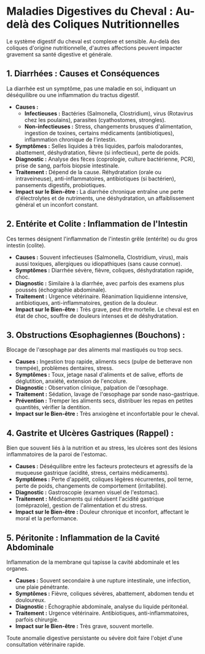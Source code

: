 # Maladies Digestives du Cheval : Au-delà des Coliques Nutritionnelles

Le système digestif du cheval est complexe et sensible. Au-delà des coliques d'origine nutritionnelle, d'autres affections peuvent impacter gravement sa santé digestive et générale.

## 1. Diarrhées : Causes et Conséquences

La diarrhée est un symptôme, pas une maladie en soi, indiquant un déséquilibre ou une inflammation du tractus digestif.

*   **Causes :**
    *   **Infectieuses :** Bactéries (Salmonella, Clostridium), virus (Rotavirus chez les poulains), parasites (cyathostomes, strongles).
    *   **Non-infectieuses :** Stress, changements brusques d'alimentation, ingestion de toxines, certains médicaments (antibiotiques), inflammation chronique de l'intestin.
*   **Symptômes :** Selles liquides à très liquides, parfois malodorantes, abattement, déshydratation, fièvre (si infectieux), perte de poids.
*   **Diagnostic :** Analyse des fèces (coprologie, culture bactérienne, PCR), prise de sang, parfois biopsie intestinale.
*   **Traitement :** Dépend de la cause. Réhydratation (orale ou intraveineuse), anti-inflammatoires, antibiotiques (si bactérien), pansements digestifs, probiotiques.
*   **Impact sur le Bien-être :** La diarrhée chronique entraîne une perte d'électrolytes et de nutriments, une déshydratation, un affaiblissement général et un inconfort constant.

## 2. Entérite et Colite : Inflammation de l'Intestin

Ces termes désignent l'inflammation de l'intestin grêle (entérite) ou du gros intestin (colite).

*   **Causes :** Souvent infectieuses (Salmonella, Clostridium, virus), mais aussi toxiques, allergiques ou idiopathiques (sans cause connue).
*   **Symptômes :** Diarrhée sévère, fièvre, coliques, déshydratation rapide, choc.
*   **Diagnostic :** Similaire à la diarrhée, avec parfois des examens plus poussés (échographie abdominale).
*   **Traitement :** Urgence vétérinaire. Réanimation liquidienne intensive, antibiotiques, anti-inflammatoires, gestion de la douleur.
*   **Impact sur le Bien-être :** Très grave, peut être mortelle. Le cheval est en état de choc, souffre de douleurs intenses et de déshydratation.

## 3. Obstructions Œsophagiennes (Bouchons) :

Blocage de l'œsophage par des aliments mal mastiqués ou trop secs.

*   **Causes :** Ingestion trop rapide, aliments secs (pulpe de betterave non trempée), problèmes dentaires, stress.
*   **Symptômes :** Toux, jetage nasal d'aliments et de salive, efforts de déglutition, anxiété, extension de l'encolure.
*   **Diagnostic :** Observation clinique, palpation de l'œsophage.
*   **Traitement :** Sédation, lavage de l'œsophage par sonde naso-gastrique.
*   **Prévention :** Tremper les aliments secs, distribuer les repas en petites quantités, vérifier la dentition.
*   **Impact sur le Bien-être :** Très anxiogène et inconfortable pour le cheval.

## 4. Gastrite et Ulcères Gastriques (Rappel) :

Bien que souvent liés à la nutrition et au stress, les ulcères sont des lésions inflammatoires de la paroi de l'estomac.

*   **Causes :** Déséquilibre entre les facteurs protecteurs et agressifs de la muqueuse gastrique (acidité, stress, certains médicaments).
*   **Symptômes :** Perte d'appétit, coliques légères récurrentes, poil terne, perte de poids, changements de comportement (irritabilité).
*   **Diagnostic :** Gastroscopie (examen visuel de l'estomac).
*   **Traitement :** Médicaments qui réduisent l'acidité gastrique (oméprazole), gestion de l'alimentation et du stress.
*   **Impact sur le Bien-être :** Douleur chronique et inconfort, affectant le moral et la performance.

## 5. Péritonite : Inflammation de la Cavité Abdominale

Inflammation de la membrane qui tapisse la cavité abdominale et les organes.

*   **Causes :** Souvent secondaire à une rupture intestinale, une infection, une plaie pénétrante.
*   **Symptômes :** Fièvre, coliques sévères, abattement, abdomen tendu et douloureux.
*   **Diagnostic :** Échographie abdominale, analyse du liquide péritonéal.
*   **Traitement :** Urgence vétérinaire. Antibiotiques, anti-inflammatoires, parfois chirurgie.
*   **Impact sur le Bien-être :** Très grave, souvent mortelle.

Toute anomalie digestive persistante ou sévère doit faire l'objet d'une consultation vétérinaire rapide.
